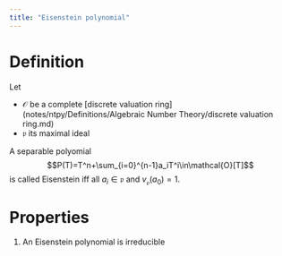 ```yaml
---
title: "Eisenstein polynomial"
---
```


# Definition
Let
- $\mathcal{O}$ be a complete [discrete valuation ring](notes/ntpy/Definitions/Algebraic Number Theory/discrete valuation ring.md)
- $\mathfrak{p}$ its maximal ideal

A separable polyomial $$P(T)=T^n+\sum_{i=0}^{n-1}a_iT^i\in\mathcal{O}[T]$$ is called Eisenstein iff all $a_i\in\mathfrak{p}$ and $v_\mathfrak{p}(a_0)=1$.

# Properties
1. An Eisenstein polynomial is irreducible